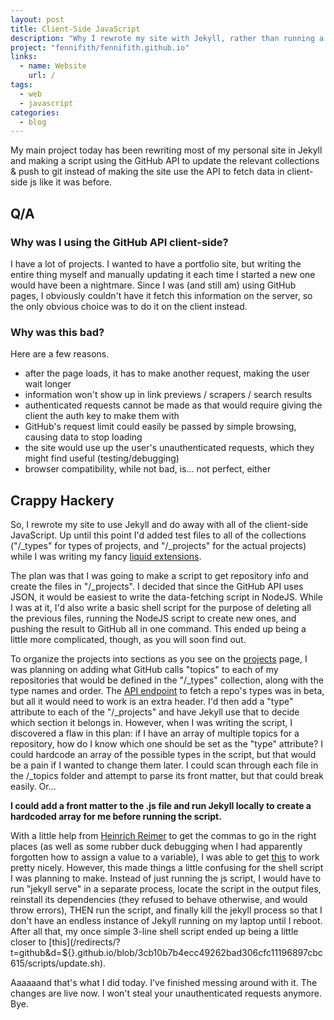 ```yaml
---
layout: post
title: Client-Side JavaScript
description: "Why I rewrote my site with Jekyll, rather than running a ton of client-side JavaScript that doesn't really work all of the time."
project: "fennifith/fennifith.github.io"
links:
  - name: Website
    url: /
tags:
  - web
  - javascript
categories:
  - blog
---
```


My main project today has been rewriting most of my personal site in Jekyll and making a script using the GitHub API to update the relevant collections & push to git instead of making the site use the API to fetch data in client-side js like it was before.

## Q/A

### Why was I using the GitHub API client-side? 

I have a lot of projects. I wanted to have a portfolio site, but writing the entire thing myself and manually updating it each time I started a new one would have been a nightmare. Since I was (and still am) using GitHub pages, I obviously couldn't have it fetch this information on the server, so the only obvious choice was to do it on the client instead.

### Why was this bad?

Here are a few reasons.

- after the page loads, it has to make another request, making the user wait longer
- information won't show up in link previews / scrapers / search results
- authenticated requests cannot be made as that would require giving the client the auth key to make them with
- GitHub's request limit could easily be passed by simple browsing, causing data to stop loading
- the site would use up the user's unauthenticated requests, which they might find useful (testing/debugging)
- browser compatibility, while not bad, is... not perfect, either

## Crappy Hackery

So, I rewrote my site to use Jekyll and do away with all of the client-side JavaScript. Up until this point I'd added test files to all of the collections ("/_types" for types of projects, and "/_projects" for the actual projects) while I was writing my fancy [liquid extensions](https://jekyllrb.com/docs/templates/). 

The plan was that I was going to make a script to get repository info and create the files in "/_projects". I decided that since the GitHub API uses JSON, it would be easiest to write the data-fetching script in NodeJS. While I was at it, I'd also write a basic shell script for the purpose of deleting all the previous files, running the NodeJS script to create new ones, and pushing the result to GitHub all in one command. This ended up being a little more complicated, though, as you will soon find out.

To organize the projects into sections as you see on the [projects](https://jfenn.me/?projects) page, I was planning on adding what GitHub calls "topics"  to each of my repositories that would be defined in the "/_types" collection, along with the type names and order. The [API endpoint](https://developer.github.com/v3/repos/#list-all-topics-for-a-repository) to fetch a repo's types was in beta, but all it would need to work is an extra header. I'd then add a "type" attribute to each of the "/_projects" and have Jekyll use that to decide which section it belongs in. However, when I was writing the script, I discovered a flaw in this plan: if I have an array of multiple topics for a repository, how do I know which one should be set as the "type" attribute? I could hardcode an array of the possible types in the script, but that would be a pain if I wanted to change them later. I could scan through each file in the /_topics folder and attempt to parse its front matter, but that could break easily. Or...

**I could add a front matter to the .js file and run Jekyll locally to create a hardcoded array for me before running the script.**

With a little help from [Heinrich Reimer](https://github.com/heinrichreimer) to get the commas to go in the right places (as well as some rubber duck debugging when I had apparently forgotten how to assign a value to a variable), I was able to get [this](/redirects/?t=github&d=${}.github.io/blob/3cb10b7b4ecc49262bad306cfc11196897cbc615/scripts/update.js) to work pretty nicely. However, this made things a little confusing for the shell script I was planning to make. Instead of just running the js script, I would have to run "jekyll serve" in a separate process, locate the script in the output files, reinstall its dependencies (they refused to behave otherwise, and would throw errors), THEN run the script, and finally kill the jekyll process so that I don't have an endless instance of Jekyll running on my laptop until I reboot. After all that, my once simple 3-line shell script ended up being a little closer to [this](/redirects/?t=github&d=${}.github.io/blob/3cb10b7b4ecc49262bad306cfc11196897cbc615/scripts/update.sh).

Aaaaaand that's what I did today. I've finished messing around with it. The changes are live now. I won't steal your unauthenticated requests anymore. Bye.
